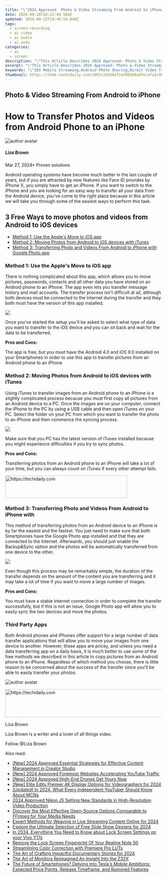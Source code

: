 ```yaml
---
title: "\"2024 Approved  Photo & Video Streaming From Android to iPhone\""
date: 2024-09-20T18:22:49.504Z
updated: 2024-09-22T19:49:54.848Z
tags: 
  - screen-recording
  - ai video
  - ai audio
  - ai auto
categories: 
  - ai
  - screen
description: "\"This Article Describes 2024 Approved: Photo & Video Streaming From Android to iPhone\""
excerpt: "\"This Article Describes 2024 Approved: Photo & Video Streaming From Android to iPhone\""
keywords: "\"IOS Mobile Streaming,Android Photo Sharing,Direct Video Transfer,Pair Device Streaming,Cross-Platform Media,Interactive Content Transfer,Phone to Tablet Playback\""
thumbnail: https://thmb.techidaily.com/1003c2d436af1af88200a4fecafa1c9b55219d7d2c61adc69cde92d0a51179ae.jpg
---
```


## Photo & Video Streaming From Android to iPhone

# How to Transfer Photos and Videos from Android Phone to an iPhone
![author avatar](https://lh5.googleusercontent.com/-AIMmjowaFs4/AAAAAAAAAAI/AAAAAAAAABc/Y5UmwDaI7HU/s250-c-k/photo.jpg)

##### Liza Brown

 Mar 27, 2024• Proven solutions

 Android operating systems have become much better in the last couple of years, but if you are attracted by new features like Face ID provides by iPhone X, you simply have to get an iPhone. If you want to switch to the iPhone and you are looking for an easy way to transfer all your data from the Android device, you've come to the right place because in this article we will take you through some of the easiest ways to perform this task.

## 3 Free Ways to move photos and videos from Android to iOS devices

* [Method 1: Use the Apple's Move to iOS app](#part1)
* [Method 2: Moving Photos from Android to iOS devices with iTunes](#part2)
* [Method 3: Transferring Photo and Videos From Android to iPhone with Google Photo app](#part3)

### Method 1: Use the Apple's Move to iOS app

 There is nothing complicated about this app, which allows you to move pictures, passwords, contacts and all other data you have stored on an Android phone to an iPhone. The app even lets you transfer message history and mail accounts. The transfer process isn't difficult at all, although both devices must be connected to the Internet during the transfer and they both must have the version of this app installed.

![](https://images.wondershare.com/filmora/article-images/apple-move-to-ios-app.jpg)

 Once you've started the setup you'll be asked to select what type of data you want to transfer to the iOS device and you can sit back and wait for the data to be transferred.

**Pros and Cons:**

 The app is free, but you must have the Android 4.0 and iOS 9.0 installed on your Smartphones in order to use this app to transfer pictures from an Android phone to an iPhone

### Method 2: Moving Photos from Android to iOS devices with iTunes

 Using iTunes to transfer images from an Android phone to an iPhone is a slightly complicated process because you must first copy all pictures from an Android device to a PC. Once the images are on your computer, connect the iPhone to the PC by using a USB cable and then open iTunes on your PC. Select the folder on your PC from which you want to transfer the photo to an iPhone and then commence the syncing process.

![](https://images.wondershare.com/filmora/article-images/transfer-from-android-to-iphone-with-itunes.jpg)

 Make sure that you PC has the latest version of iTunes installed because you might experience difficulties if you try to sync photos.

**Pros and Cons:**

 Transferring photos from an Android phone to an iPhone will take a lot of your time, but you can always count on iTunes if every other attempt fails.

<!-- affiliate ads begin -->
<a href="https://aligracehair.sjv.io/c/5597632/2135403/19272" target="_top" id="2135403">
  <img src="//a.impactradius-go.com/display-ad/19272-2135403" border="0" alt="https://techidaily.com" width="392" height="72"/>
</a>
<img height="0" width="0" src="https://aligracehair.sjv.io/i/5597632/2135403/19272" style="position:absolute;visibility:hidden;" border="0" />
<!-- affiliate ads end -->

### Method 3: Transferring Photo and Videos From Android to iPhone with 

 This method of transferring photos from an Android device to an iPhone is by far the easiest and the fastest. You just need to make sure that both Smartphones have the Google Photo app installed and that they are connected to the Internet. Afterwards, you should just enable the Backup&Sync option and the photos will be automatically transferred from one device to the other.

![](https://images.wondershare.com/filmora/article-images/google-photo-app.jpg)

 Even though this process may be remarkably simple, the duration of the transfer depends on the amount of the content you are transferring and it may take a lot of time if you want to move a large number of images.

**Pros and Cons:**

 You must have a stable internet connection in order to complete the transfer successfully, but if this is not an issue, Google Photo app will allow you to easily sync the two devices and move the photos.

### Third Party Apps

 Both Android phones and iPhones offer support for a large number of data transfer applications that will allow you to move your images from one device to another. However, these apps are pricey, and unless you need a data transferring app on a daily basis, it is much better to use some of the free methods we described in this article to copy pictures from an Android phone to an iPhone. Regardless of which method you choose, there is little reason to be concerned about the success of the transfer since you'll be able to easily transfer your photos.

![author avatar](https://lh5.googleusercontent.com/-AIMmjowaFs4/AAAAAAAAAAI/AAAAAAAAABc/Y5UmwDaI7HU/s250-c-k/photo.jpg)

<!-- affiliate ads begin -->
<a href="https://united.elfm.net/c/5597632/517826/4704" target="_top" id="517826">
  <img src="//a.impactradius-go.com/display-ad/4704-517826" border="0" alt="https://techidaily.com" width="728" height="90"/>
</a>
<img height="0" width="0" src="https://united.elfm.net/i/5597632/517826/4704" style="position:absolute;visibility:hidden;" border="0" />
<!-- affiliate ads end -->

Liza Brown

Liza Brown is a writer and a lover of all things video.

Follow @Liza Brown


<ins class="adsbygoogle"
     style="display:block"
     data-ad-format="autorelaxed"
     data-ad-client="ca-pub-7571918770474297"
     data-ad-slot="1223367746"></ins>



<ins class="adsbygoogle"
     style="display:block"
     data-ad-client="ca-pub-7571918770474297"
     data-ad-slot="8358498916"
     data-ad-format="auto"
     data-full-width-responsive="true"></ins>


<span class="atpl-alsoreadstyle">Also read:</span>
<div><ul>
<li><a href="https://youtube-zero.techidaily.com/024-approved-essential-strategies-for-effective-content-management-in-creator-studio/"><u>[New] 2024 Approved Essential Strategies for Effective Content Management in Creator Studio</u></a></li>
<li><a href="https://fox-helps.techidaily.com/new-2024-approved-foremost-websites-accelerating-youtube-traffic/"><u>[New] 2024 Approved Foremost Websites Accelerating YouTube Traffic</u></a></li>
<li><a href="https://fox-helps.techidaily.com/new-2024-approved-high-end-drones-get-yours-now/"><u>[New] 2024 Approved High-End Drones Get Yours Now</u></a></li>
<li><a href="https://fox-helps.techidaily.com/new-elite-edits-premier-4k-display-options-for-videographers-for-2024/"><u>[New] Elite Edits Premier 4K Display Options for Videographers for 2024</u></a></li>
<li><a href="https://youtube-docs.techidaily.com/ed-in-2024-what-every-independent-youtuber-should-know-about-mcns/"><u>[Updated] In 2024, What Every Independent YouTuber Should Know About MCNs</u></a></li>
<li><a href="https://extra-skills.techidaily.com/2024-approved-nikon-j5-setting-new-standards-in-high-resolution-video-production/"><u>2024 Approved Nikon J5 Setting New Standards in High-Resolution Video Production</u></a></li>
<li><a href="https://discover-best.techidaily.com/discover-the-most-effective-open-source-options-comparable-to-ffmpeg-for-your-media-needs/"><u>Discover the Most Effective Open-Source Options Comparable to FFmpeg for Your Media Needs</u></a></li>
<li><a href="https://facebook-videos.techidaily.com/expert-methods-for-weaving-in-live-streaming-content-online-for-2024/"><u>Expert Methods for Weaving in Live Streaming Content Online for 2024</u></a></li>
<li><a href="https://fox-helps.techidaily.com/explore-the-ultimate-selection-of-free-slide-show-designs-for-2024/"><u>Explore the Ultimate Selection of Free Slide Show Designs for 2024</u></a></li>
<li><a href="https://android-unlock.techidaily.com/in-2024-everything-you-need-to-know-about-lock-screen-settings-on-your-vivo-y17s-by-drfone-android/"><u>In 2024, Everything You Need to Know about Lock Screen Settings on your Vivo Y17s</u></a></li>
<li><a href="https://easy-unlock-android.techidaily.com/remove-the-lock-screen-fingerprint-of-your-realme-note-50-by-drfone-android/"><u>Remove the Lock Screen Fingerprint Of Your Realme Note 50</u></a></li>
<li><a href="https://fox-helps.techidaily.com/streamlining-color-correction-with-premiere-pro-luts/"><u>Streamlining Color Correction with Premiere Pro LUTs</u></a></li>
<li><a href="https://fox-helps.techidaily.com/the-art-of-crafting-impactful-documentary-stories-for-2024/"><u>The Art of Crafting Impactful Documentary Stories for 2024</u></a></li>
<li><a href="https://fox-helps.techidaily.com/the-art-of-monitors-reimagined-an-insight-into-the-z32x/"><u>The Art of Monitors Reimagined An Insight Into the Z32X</u></a></li>
<li><a href="https://tech-recovery.techidaily.com/the-future-of-smartphones-delving-into-teslas-mobile-ambitions-expected-price-points-release-timeframe-and-rumored-features/"><u>The Future of Smartphones? Delving Into Tesla's Mobile Ambitions: Expected Price Points, Release Timeframe, and Rumored Features</u></a></li>
</ul></div>

